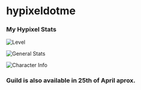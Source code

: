 # hypixeldotme
### My Hypixel Stats

![Level](https://gen.plancke.io/exp/jmstdotme.png)

![General Stats](https://hypixel.paniek.de/signature/bd54a20f5f814de2afcbfaf459a94653/general)

![Character Info](https://hypixel.paniek.de/signature/bd54a20f5f814de2afcbfaf459a94653/general-tooltip)

### Guild is also available in 25th of April aprox.
